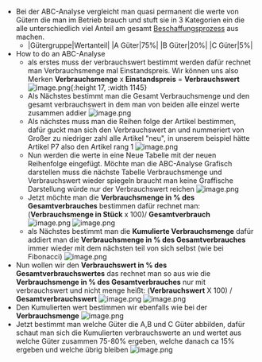 - Bei der ABC-Analyse vergleicht man quasi permanent die werte von Gütern die man im Betrieb brauch und stuft sie in 3 Kategorien ein die alle unterschiedlich viel Anteil am gesamt [Beschaffungsprozess]([[Beschaffungsprozesse]]) aus machen.
	- |Gütergruppe|Wertanteil|
	  |A Güter|75%|
	  |B Güter|20%|
	  |C Güter|5%|
- How to do an ABC-Analyse
	- als erstes muss der verbrauchswert bestimmt werden dafür rechnet man Verbrauchsmenge mal Einstandspreis.
	  Wir können uns also Merken
	   **Verbrauchsmenge** x **Einstandspreis** = **Verbrauchswert**
	  ![image.png](../assets/image_1714412717436_0.png){:height 17, :width 1145}
	- Als Nächstes bestimmt man die Gesamt Verbrauchsmenge und den gesamt verbrauchswert in dem man von beiden alle einzel werte zusammen addier
	  ![image.png](../assets/image_1714412895822_0.png)
	- Als nächstes muss man die Reihen folge der Artikel bestimmen, dafür guckt man sich den Verbrauchswert an und nummeriert von Großer zu niedriger zahl alle Artikel "neu", in unserem beispiel hätte Artikel P7 also den Artikel rang 1
	  ![image.png](../assets/image_1714413024459_0.png)
	- Nun werden die werte in eine Neue Tabelle mit der neuen Reihenfolge eingefügt. Möchte man die ABC-Analyse Grafisch darstellen muss die nächste Tabelle Verbrauchsmenge und Verbrauchswert wieder spiegeln braucht man keine Graffische Darstellung würde nur der Verbrauchswert reichen
	  ![image.png](../assets/image_1714413196643_0.png)
	- Jetzt möchte man die **Verbrauchsmenge in % des Gesamtverbrauches** bestimmen dafür rechnet man:
	  (**Verbrauchsmenge in Stück** x 100)/ **Gesamtverbrauch**    ![image.png](../assets/image_1714413341851_0.png) 
	  ![image.png](../assets/image_1714413590024_0.png)
	- als Nächstes bestimmt man die **Kumulierte Verbrauchsmenge** dafür addiert man die **Verbrauchsmenge in % des Gesamtverbrauches** immer wieder mit dem nächsten teil von sich selbst (wie bei Fibonacci)
	  ![image.png](../assets/image_1714413530194_0.png)
- Nun wollen wir den **Verbrauchswert in % des Gesamtverbrauchswertes** das rechnet man so aus wie die **Verbrauchsmenge in % des Gesamtverbrauches** nur mit verbrauchswert und nicht menge heißt:
  (**Verbrauchswert** X 100) / **Gesamtverbrauchswert** ![image.png](../assets/image_1714413799807_0.png)
  ![image.png](../assets/image_1714413810800_0.png)
- Den Kumulierten wert bestimmen wir ebenfalls wie bei der **Verbrauchsmenge**
  ![image.png](../assets/image_1714413907295_0.png)
- Jetzt bestimmt man welche Güter die A,B und C Güter abbilden, dafür schaut man sich die Kumulierten verbrauchswerte an und wertet aus welche Güter zusammen 75-80% ergeben, welche danach ca 15% ergeben und welche übrig bleiben 
  ![image.png](../assets/image_1714414032538_0.png)
